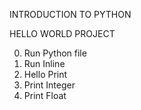 INTRODUCTION TO PYTHON

HELLO WORLD PROJECT

0. Run Python file
1. Run Inline
2. Hello Print
3. Print Integer
4. Print Float


